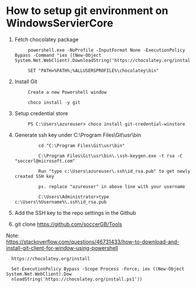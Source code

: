 # How to setup git environment on WindowsServierCore


1. Fetch chocolatey package 

            powershell.exe -NoProfile -InputFormat None -ExecutionPolicy Bypass -Command "iex ((New-Object System.Net.WebClient).DownloadString('https://chocolatey.org/install.ps1'))" 

            SET "PATH=%PATH%;%ALLUSERSPROFILE%\chocolatey\bin"
      
2. Install Git

            Create a new Powershell window

            choco install -y git

3. Setup credential store

            PS C:\Users\azureuser> choco install git-credential-winstore

4. Generate ssh key under C:\Program Files\Git\usr\bin
 
                cd "C:\Program Files\Git\usr\bin"

                C:\Program Files\Git\usr\bin\.\ssh-keygen.exe -t rsa -C "soccerl@microsoft.com"

                Run "type c:\Users\azureuser\.ssh\id_rsa.pub" to get newly created SSH key

                ps. replace "azureuser" in above line with your username

                C:\Users\Administrator>type c:\Users\%Username%\.ssh\id_rsa.pub
                
                
                
 5. Add the SSH key to the repo settings in the Github
   
 6. git clone https://github.com/soccerGB/Tools



Note:   
      https://stackoverflow.com/questions/46731433/how-to-download-and-install-git-client-for-window-using-powershell

      https://chocolatey.org/install

      Set-ExecutionPolicy Bypass -Scope Process -Force; iex ((New-Object System.Net.WebClient).Dow
      nloadString('https://chocolatey.org/install.ps1'))
